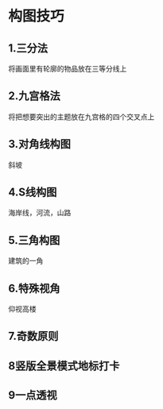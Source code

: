 # 构图技巧

## 1.三分法

将画面里有轮廓的物品放在三等分线上

## 2.九宫格法

将把想要突出的主题放在九宫格的四个交叉点上

## 3.对角线构图

斜坡

## 4.S线构图

海岸线，河流，山路

## 5.三角构图

建筑的一角

## 6.特殊视角

仰视高楼

## 7.奇数原则

## 8竖版全景模式地标打卡

## 9一点透视



